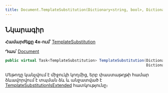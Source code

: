 ```yaml
---
title: Document.TemplateSubstitution(Dictionary<string, bool>, Dictionary<string, object>) մեթոդ
---
```


## Նկարագիր

**Համարժեքը 4x-ում՝** [TemplateSubstitution](https://armsoft.github.io/as4x-docs/HTM/ProgrGuide/ScriptProcs/TemplateSubstitution.html)

**Դաս՝** [Document](../document.md)

```c#
public virtual Task<TemplateSubstitution> TemplateSubstitution(Dictionary<string, bool> mode, 
                                                               Dictionary<string, object> parameters = null)
```

Մեթոդը կանչվում է միջուկի կողմից, երբ փաստաթղթի համար ձևավորվում է տպման ձև և անջատված է [TemplateSubstitutionIsExtended](TemplateSubstitutionIsExtended.md) հատկությունը։ 

